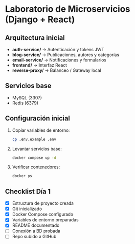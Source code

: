# Laboratorio de Microservicios (Django + React)

## Arquitectura inicial

- **auth-service/**      → Autenticación y tokens JWT
- **blog-service/**      → Publicaciones, autores y categorías  
- **email-service/**     → Notificaciones y formularios
- **frontend/**          → Interfaz React
- **reverse-proxy/**     → Balanceo / Gateway local

## Servicios base

- MySQL (3307)
- Redis (6379)

## Configuración inicial

1. Copiar variables de entorno:
   ```bash
   cp .env.example .env
   ```

2. Levantar servicios base:
   ```bash
   docker compose up -d
   ```

3. Verificar contenedores:
   ```bash
   docker ps
   ```

## Checklist Día 1

- [x] Estructura de proyecto creada
- [x] Git inicializado
- [x] Docker Compose configurado
- [x] Variables de entorno preparadas
- [x] README documentado
- [ ] Conexión a BD probada
- [ ] Repo subido a GitHub